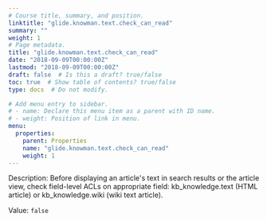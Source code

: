 ```yaml
---
# Course title, summary, and position.
linktitle: "glide.knowman.text.check_can_read"
summary: ""
weight: 1
# Page metadata.
title: "glide.knowman.text.check_can_read"
date: "2018-09-09T00:00:00Z"
lastmod: "2018-09-09T00:00:00Z"
draft: false  # Is this a draft? true/false
toc: true  # Show table of contents? true/false
type: docs  # Do not modify.

# Add menu entry to sidebar.
# - name: Declare this menu item as a parent with ID name.
# - weight: Position of link in menu.
menu:
  properties:
    parent: Properties
    name: "glide.knowman.text.check_can_read"
    weight: 1
---
```


Description: Before displaying an article's text in search results or the article view, check field-level ACLs on appropriate field: kb_knowledge.text (HTML article) or kb_knowledge.wiki (wiki text article).


Value: `false`